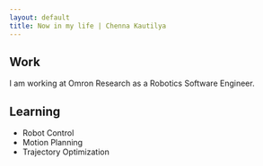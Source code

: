 ```yaml
---
layout: default
title: Now in my life | Chenna Kautilya
---
```


## Work

I am working at Omron Research as a Robotics Software Engineer.

## Learning

- Robot Control
- Motion Planning
- Trajectory Optimization

